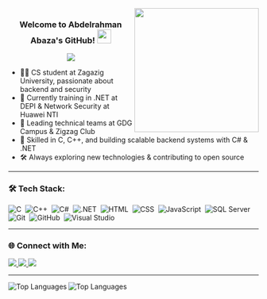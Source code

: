 <img width="250" align="right" src="https://c.tenor.com/_DOBjnGspYAAAAAM/code-coding.gif">

<h3 align="center">
  Welcome to Abdelrahman Abaza's GitHub!
  <img src="https://media.giphy.com/media/hvRJCLFzcasrR4ia7z/giphy.gif" width="28">
</h3>

<p align="center">
  <a href="https://github.com/DenverCoder1/readme-typing-svg">
    <img src="https://readme-typing-svg.herokuapp.com/?lines=.NET%20Developer%20%7C%20Cybersecurity%20Trainee;C%20%26%20C++%20Programmer;Always%20learning%20and%20building%20real%20projects!&font=Fira%20Code&center=true&width=500&height=45&color=00BFFF&vCenter=true&size=22">
  </a>
</p>

- 👨‍💻 CS student at Zagazig University, passionate about backend and security
- 🧠 Currently training in .NET at DEPI & Network Security at Huawei NTI
- 🚀 Leading technical teams at GDG Campus & Zigzag Club
- 🎯 Skilled in C, C++, and building scalable backend systems with C# & .NET
- 🛠️ Always exploring new technologies & contributing to open source

---

### 🛠️ Tech Stack:
![C](https://img.shields.io/badge/-C-05122A?style=flat&logo=c)&nbsp;
![C++](https://img.shields.io/badge/-C++-05122A?style=flat&logo=c%2B%2B)&nbsp;
![C#](https://img.shields.io/badge/-CSharp-05122A?style=flat&logo=csharp)&nbsp;
![.NET](https://img.shields.io/badge/-.NET-05122A?style=flat&logo=dotnet)&nbsp;
![HTML](https://img.shields.io/badge/-HTML5-05122A?style=flat&logo=html5)&nbsp;
![CSS](https://img.shields.io/badge/-CSS-05122A?style=flat&logo=css3)&nbsp;
![JavaScript](https://img.shields.io/badge/-JavaScript-05122A?style=flat&logo=javascript)&nbsp;
![SQL Server](https://img.shields.io/badge/-SQL_Server-05122A?style=flat&logo=microsoft-sql-server)&nbsp;
![Git](https://img.shields.io/badge/-Git-05122A?style=flat&logo=git)&nbsp;
![GitHub](https://img.shields.io/badge/-GitHub-05122A?style=flat&logo=github)&nbsp;
![Visual Studio](https://img.shields.io/badge/-Visual%20Studio-05122A?style=flat&logo=visual-studio)&nbsp;

---

### 🌐 Connect with Me:
<a href="https://linkedin.com/in/abaza-dev" target="_blank">
  <img src="https://img.shields.io/badge/-LinkedIn-0077B5?style=for-the-badge&logo=Linkedin&logoColor=white"/>
</a>
<a href="https://wa.me/201149047545" target="_blank">
  <img src="https://img.shields.io/badge/WhatsApp-25D366?style=for-the-badge&logo=whatsapp&logoColor=white"/>
</a>
<a href="https://www.facebook.com/abdelrhman.gamal.1428/" target="_blank">
  <img src="https://img.shields.io/badge/Facebook-1877F2?style=for-the-badge&logo=facebook&logoColor=white"/>
</a>

---

<img align="left" src="https://github-readme-stats.vercel.app/api/top-langs?username=Abaza44&show_icons=true&locale=en&layout=compact&theme=radical" alt="Top Languages" />



<img align="left" src="https://github-readme-stats.vercel.app/api/top-langs/?username=Abaza44&hide=html,css,javascript&theme=radical" alt="Top Languages" />


